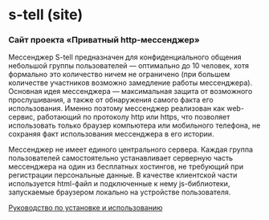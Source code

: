 # s-tell (site)
### Сайт проекта «Приватный http-мессенджер»

Мессенджер S-tell предназначен для конфиденциального общения небольшой группы пользователей — оптимально до 10 человек, хотя формально это количество ничем не ограничено (при большем количестве участников возможно замедление работы мессенджера). Основная идея мессенджера — максимальная защита от возможного прослушивания, а также от обнаружения самого факта его использования. Именно поэтому мессенджер реализован как web-сервис, работающий по протоколу http или https, что позволяет использовать только браузер компьютера или мобильного телефона, не сохраняя факт использования мессенджера в его истории.

Мессенджер не имеет единого центрального сервера. Каждая группа пользователей самостоятельно устанавливает серверную часть мессенджера на один из бесплатных хостингов, не требующий при регистрации персональные данные. В качестве клиентской части используется html-файл и подключенные к нему js-библиотеки, запускаемые браузером локально на устройстве пользователя.

[Руководство по установке и использованию](https://s-tell.github.io/manual.html)
